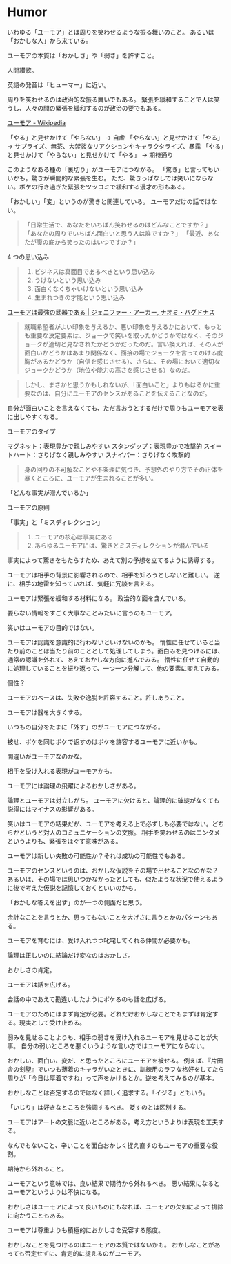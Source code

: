 # Humor

いわゆる「ユーモア」とは周りを笑わせるような振る舞いのこと。
あるいは「おかしな人」から来ている。

ユーモアの本質は「おかしさ」や「弱さ」を許すこと。

人間讃歌。

英語の発音は「ヒューマー」に近い。

周りを笑わせるのは政治的な振る舞いでもある。
緊張を緩和することで人は笑うし、人々の間の緊張を緩和するのが政治の要でもある。

[ユーモア - Wikipedia](https://ja.wikipedia.org/wiki/%E3%83%A6%E3%83%BC%E3%83%A2%E3%82%A2)

「やる」と見せかけて「やらない」
→ 自虐
「やらない」と見せかけて「やる」
→ サプライズ、無茶、大袈裟なリアクションやキャラクタライズ、暴露
「やる」と見せかけて「やらない」と見せかけて「やる」
→ 期待通り

このようなある種の「裏切り」がユーモアにつながる。
「驚き」と言ってもいいかも。驚きが瞬間的な緊張を生む。
ただ、驚きっぱなしでは笑いにならない。ボケの行き過ぎた緊張をツッコミで緩和する漫才の形もある。

「おかしい」「変」というのが驚きと関連している。
ユーモアだけの話ではない。

> 「日常生活で、あなたをいちばん笑わせるのはどんなことですか？」
> 「あなたの周りでいちばん面白いと思う人は誰ですか？」
> 「最近、あなたが腹の底から笑ったのはいつですか？」

4 つの思い込み

> 1. ビジネスは真面目であるべきという思い込み
> 2. うけないという思い込み
> 3. 面白くなくちゃいけないという思い込み
> 4. 生まれつきの才能という思い込み

[ユーモアは最強の武器である | ジェニファー・アーカー, ナオミ・バグドナス](https://www.amazon.co.jp/dp/B0B7MNB2LZ)

> 就職希望者がよい印象を与えるか、悪い印象を与えるかにおいて、もっとも重要な決定要素は、ジョークで笑いを取ったかどうかではなく、そのジョークが適切と見なされたかどうかだったのだ。言い換えれば、その人が面白いかどうかはあまり関係なく、面接の場でジョークを言ってのける度胸があるかどうか（自信を感じさせる）、さらに、その場において適切なジョークかどうか（地位や能力の高さを感じさせる）なのだ。

> しかし、まさかと思うかもしれないが、「面白いこと」よりもはるかに重要なのは、自分にユーモアのセンスがあることを伝えることなのだ。

自分が面白いことを言えなくても、ただ言おうとするだけで周りもユーモアを表に出しやすくなる。

ユーモアのタイプ

マグネット：表現豊かで親しみやすい
スタンダップ：表現豊かで攻撃的
スイートハート：さりげなく親しみやすい
スナイパー：さりげなく攻撃的

> 身の回りの不可解なことや不条理に気づき、予想外のやり方でその正体を暴くところに、ユーモアが生まれることが多い。

「どんな事実が潜んでいるか」

ユーモアの原則

「事実」と「ミスディレクション」

> 1. ユーモアの核心は事実にある
> 2. あらゆるユーモアには、驚きとミスディレクションが潜んでいる

事実によって驚きをもたらすため、あえて別の予想を立てるように誘導する。

ユーモアは相手の背景に影響されるので、相手を知ろうとしないと難しい。
逆に、相手の地雷を知っていれば、気軽に冗談を言える。

ユーモアは緊張を緩和する材料になる。
政治的な面を含んでいる。

要らない情報をすごく大事なことみたいに言うのもユーモア。

笑いはユーモアの目的ではない。

ユーモアは認識を意識的に行わないといけないのかも。
惰性に任せていると当たり前のことは当たり前のこととして処理してしまう。面白みを見つけるには、通常の認識を外れて、あえておかしな方向に進んでみる。
惰性に任せて自動的に処理していることを振り返って、一つ一つ分解して、他の要素に変えてみる。

個性？

ユーモアのベースは、失敗や逸脱を許容すること。許しあうこと。

ユーモアは器を大きくする。

いつもの自分をたまに「外す」のがユーモアにつながる。

被せ、ボケを同じボケで返すのはボケを許容するユーモアに近いかも。

間違いがユーモアなのかな。

相手を受け入れる表現がユーモアかも。

ユーモアには論理の飛躍によるおかしさがある。

論理とユーモアは対立しがち。
ユーモアに欠けると、論理的に破綻がなくても説得にはマイナスの影響がある。

笑いはユーモアの結果だが、ユーモアを考える上で必ずしも必要ではない。どちらかというと対人のコミュニケーションの文脈。
相手を笑わせるのはエンタメというよりも、緊張をほぐす意味がある。

ユーモアは新しい失敗の可能性か？それは成功の可能性でもある。

ユーモアのセンスというのは、おかしな仮説をその場で出せることなのかな？
あるいは、その場では思いつかなかったとしても、似たような状況で使えるように後で考えた仮説を記憶しておくといいのかも。

「おかしな答えを出す」のが一つの側面だと思う。

余計なことを言うとか、思ってもないことを大げさに言うとかのパターンもある。

ユーモアを育むには、受け入れつつ叱咤してくれる仲間が必要かも。

論理は正しいのに結論だけ変なのはおかしさ。

おかしさの肯定。

ユーモアは話を広げる。

会話の中であえて勘違いしたようにボケるのも話を広げる。

ユーモアのためにはまず肯定が必要。どれだけおかしなことでもまずは肯定する。現実として受け止める。

弱みを見せることよりも、相手の弱さを受け入れるユーモアを見せることが大事。
自分の弱いところを悪くいうような言い方ではユーモアにならない。

おかしい、面白い、変だ、と思ったところにユーモアを被せる。
例えば、『片田舎の剣聖』でいつも薄着のキャラがいたときに、訓練用のラフな格好をしてたら周りが「今日は厚着ですね」って声をかけるとか。逆を考えてみるのが基本。

おかしなことは否定するのではなく詳しく追求する。「イジる」ともいう。

「いじり」は好きなところを強調するべき。
貶すのとは区別する。

ユーモアはアートの文脈に近いところがある。考え方というよりは表現を工夫する。

なんでもないこと、辛いことを面白おかしく捉え直すのもユーモアの重要な役割。

期待から外れること。

ユーモアという意味では、良い結果で期待から外れるべき。
悪い結果になるとユーモアというよりは不快になる。

おかしさはユーモアによって良いものにもなれば、ユーモアの欠如によって排除に向かうこともある。

ユーモアは尊重よりも積極的におかしさを受容する態度。

おかしなことを見つけるのはユーモアの本質ではないかも。
おかしなことがあっても否定せずに、肯定的に捉えるのがユーモア。
